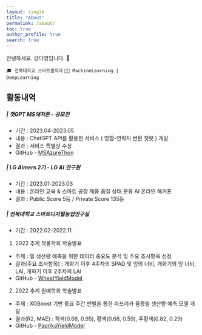 ```yaml
---
layout: single
title: "About"
permalink: /about/
toc: true
author_profile: true
search: true
---
```


안녕하세요. 강다영입니다. 👋<br>

<code>🎓 전북대학교 스마트팜학과</code> <code>👩‍💻 MachineLearning | DeepLearning</code><br>


## 활동내역
##### | 챗GPT MS애저톤 - 공모전
  - 기간 : 2023.04-2023.05
  - 내용 : ChatGPT API를 활용한 서비스 ( 명함-연락처 변환 챗봇 ) 개발 
  - 결과 : 서비스 특별상 수상 
  - GitHub - [MSAzureThon](https://github.com/riverallzero/MSAzureThon)

##### | LG Aimers 2기 - LG AI 연구원 
  - 기간 : 2023.01-2023.03
  - 내용 : 온라인 교육 & 스마트 공장 제품 품질 상태 분류 AI 온라인 해커톤
  - 결과 : Public Score 5등 / Private Score 135등 

##### | 전북대학교 스마트디지털농업연구실 
- 기간 : 2022.02-2022.11
1. 2022 추계 작물학회 학술발표 
- 주제 : 밀 생산량 예측을 위한 데이터 중요도 분석 및 주요 조사항목 선정 
- 결과(주요 조사항목) : 개화기 이후 4주차의 SPAD 및 잎의 너비, 개화기의 잎 너비, LAI, 개화기 이후 2주차의 LAI
- GitHub - [WheatYieldModel](https://github.com/riverallzero/WheatYieldModel)

2. 2022 추계 원예학회 학술발표
- 주제 :  XGBoost 기반 중요 주간 판별을 통한 파프리카 품종별 생산량 예측 모델 개발 
- 결과(R2, MAE) : 적색(0.68, 0.95), 황색(0.68, 0.59), 주황색(0.82, 0.29)   
- GitHub - [PaprikaYieldModel](https://github.com/riverallzero/PaprikaYieldModel)
